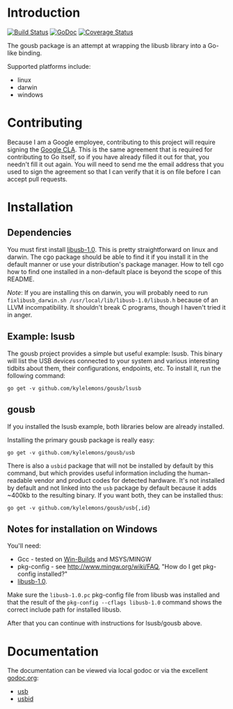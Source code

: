 Introduction
============

[![Build Status][ciimg]][ci]
[![GoDoc][docimg]][doc]
[![Coverage Status](https://coveralls.io/repos/github/kylelemons/gousb/badge.svg?branch=master)](https://coveralls.io/github/kylelemons/gousb?branch=master)

The gousb package is an attempt at wrapping the libusb library into a Go-like binding.

Supported platforms include:

- linux
- darwin
- windows

[ciimg]:  https://travis-ci.org/kylelemons/gousb.svg?branch=master
[ci]:     https://travis-ci.org/kylelemons/gousb
[docimg]: https://godoc.org/github.com/kylelemons/gousb?status.svg
[doc]:    https://godoc.org/github.com/kylelemons/gousb

Contributing
============
Because I am a Google employee, contributing to this project will require signing the [Google CLA][cla].
This is the same agreement that is required for contributing to Go itself, so if you have
already filled it out for that, you needn't fill it out again.
You will need to send me the email address that you used to sign the agreement
so that I can verify that it is on file before I can accept pull requests.

[cla]: https://cla.developers.google.com/

Installation
============

Dependencies
------------
You must first install [libusb-1.0](http://libusb.org/wiki/libusb-1.0).  This is pretty straightforward on linux and darwin.  The cgo package should be able to find it if you install it in the default manner or use your distribution's package manager.  How to tell cgo how to find one installed in a non-default place is beyond the scope of this README.

*Note*: If you are installing this on darwin, you will probably need to run `fixlibusb_darwin.sh /usr/local/lib/libusb-1.0/libusb.h` because of an LLVM incompatibility.  It shouldn't break C programs, though I haven't tried it in anger.

Example: lsusb
--------------
The gousb project provides a simple but useful example: lsusb.  This binary will list the USB devices connected to your system and various interesting tidbits about them, their configurations, endpoints, etc.  To install it, run the following command:

    go get -v github.com/kylelemons/gousb/lsusb

gousb
-----
If you installed the lsusb example, both libraries below are already installed.

Installing the primary gousb package is really easy:

    go get -v github.com/kylelemons/gousb/usb

There is also a `usbid` package that will not be installed by default by this command, but which provides useful information including the human-readable vendor and product codes for detected hardware.  It's not installed by default and not linked into the `usb` package by default because it adds ~400kb to the resulting binary.  If you want both, they can be installed thus:

    go get -v github.com/kylelemons/gousb/usb{,id}

Notes for installation on Windows
---------------------------------

You'll need:

- Gcc - tested on [Win-Builds](http://win-builds.org/) and MSYS/MINGW
- pkg-config - see http://www.mingw.org/wiki/FAQ, "How do I get pkg-config installed?"
- [libusb-1.0](http://sourceforge.net/projects/libusb/files/libusb-1.0/).

Make sure the `libusb-1.0.pc` pkg-config file from libusb was installed
and that the result of the `pkg-config --cflags libusb-1.0` command shows the
correct include path for installed libusb.

After that you can continue with instructions for lsusb/gousb above.

Documentation
=============
The documentation can be viewed via local godoc or via the excellent [godoc.org](http://godoc.org/):

- [usb](http://godoc.org/github.com/kylelemons/gousb/usb)
- [usbid](http://godoc.org/pkg/github.com/kylelemons/gousb/usbid)
